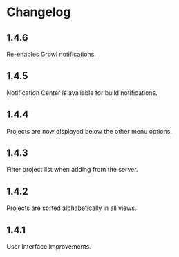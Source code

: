# Changelog

## 1.4.6

Re-enables Growl notifications.

## 1.4.5

Notification Center is available for build notifications.

## 1.4.4

Projects are now displayed below the other menu options.

## 1.4.3

Filter project list when adding from the server.

## 1.4.2

Projects are sorted alphabetically in all views.

## 1.4.1

User interface improvements.
